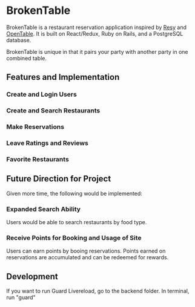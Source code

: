 # BrokenTable

BrokenTable is a restaurant reservation application inspired by [Resy](https://resy.com) and [OpenTable](https://opentable.com). It is built on React/Redux, Ruby on Rails, and a PostgreSQL database.

BrokenTable is unique in that it pairs your party with another party in one combined table.

## Features and Implementation

### Create and Login Users

### Create and Search Restaurants

### Make Reservations

### Leave Ratings and Reviews

### Favorite Restaurants

## Future Direction for Project

Given more time, the following would be implemented:

### Expanded Search Ability

Users would be able to search restaurants by food type.

### Receive Points for Booking and Usage of Site

Users can earn points by booing reservations. Points earned on reservations are accumulated and can be redeemed for rewards.

## Development

If you want to run Guard Livereload, go to the backend folder. In terminal, run "guard"
